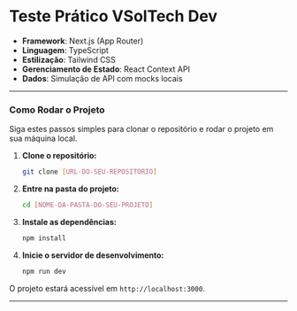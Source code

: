 # Teste Prático VSolTech Dev

* **Framework**: Next.js (App Router)
* **Linguagem**: TypeScript
* **Estilização**: Tailwind CSS
* **Gerenciamento de Estado**: React Context API
* **Dados**: Simulação de API com mocks locais

---

### Como Rodar o Projeto

Siga estes passos simples para clonar o repositório e rodar o projeto em sua máquina local.

1.  **Clone o repositório:**
    ```bash
    git clone [URL-DO-SEU-REPOSITÓRIO]
    ```

2.  **Entre na pasta do projeto:**
    ```bash
    cd [NOME-DA-PASTA-DO-SEU-PROJETO]
    ```

3.  **Instale as dependências:**
    ```bash
    npm install
    ```

4.  **Inicie o servidor de desenvolvimento:**
    ```bash
    npm run dev
    ```

O projeto estará acessível em `http://localhost:3000`.

---
